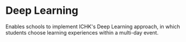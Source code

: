 # Deep Learning
Enables schools to implement ICHK's Deep Learning approach, in which students choose learning experiences within a multi-day event.
